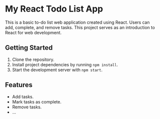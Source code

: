 # My React Todo List App

This is a basic to-do list web application created using React. Users can add, complete, and remove tasks. This project serves as an introduction to React for web development.

## Getting Started

1. Clone the repository.
2. Install project dependencies by running `npm install`.
3. Start the development server with `npm start`.

## Features

- Add tasks.
- Mark tasks as complete.
- Remove tasks.
- ...
